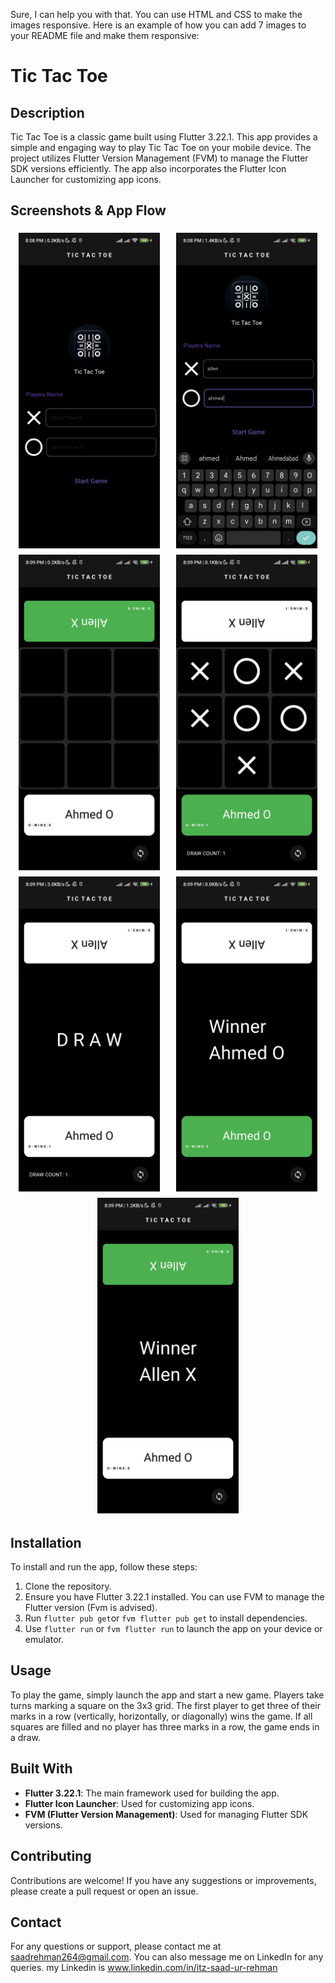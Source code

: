 Sure, I can help you with that. You can use HTML and CSS to make the images responsive. Here is an example of how you can add 7 images to your README file and make them responsive:

# Tic Tac Toe

## Description
Tic Tac Toe is a classic game built using Flutter 3.22.1. This app provides a simple and engaging way to play Tic Tac Toe on your mobile device. The project utilizes Flutter Version Management (FVM) to manage the Flutter SDK versions efficiently. The app also incorporates the Flutter Icon Launcher for customizing app icons.

## Screenshots & App Flow
<style>
.image-container {
  display: flex;
  flex-wrap: wrap;
  justify-content: space-around;
}

.image-container img {
  max-width: 45%;
  margin: 5px;
}

@media (max-width: 600px) {
  .image-container img {
    max-width: 100%;
  }
}
</style>
<div class="image-container">
  <img src="readme.mi\1.jpg" alt="Screenshot 1">
  <img src="readme.mi\2.jpg" alt="Screenshot 2">
  <img src="readme.mi\3.jpg" alt="Screenshot 3">
  <img src="readme.mi\4.jpg" alt="Screenshot 4">
  <img src="readme.mi\5.jpg" alt="Screenshot 5">
  <img src="readme.mi\6.jpg" alt="Screenshot 6">
  <img src="readme.mi\7.jpg" alt="Screenshot 7">
</div>

## Installation
To install and run the app, follow these steps:
1. Clone the repository.
2. Ensure you have Flutter 3.22.1 installed. You can use FVM to manage the Flutter version (Fvm is advised).
3. Run `flutter pub get`or `fvm flutter pub get` to install dependencies.
4. Use `flutter run` or `fvm flutter run` to launch the app on your device or emulator.

## Usage
To play the game, simply launch the app and start a new game. Players take turns marking a square on the 3x3 grid. The first player to get three of their marks in a row (vertically, horizontally, or diagonally) wins the game. If all squares are filled and no player has three marks in a row, the game ends in a draw.

## Built With
- **Flutter 3.22.1**: The main framework used for building the app.
- **Flutter Icon Launcher**: Used for customizing app icons.
- **FVM (Flutter Version Management)**: Used for managing Flutter SDK versions.

## Contributing
Contributions are welcome! If you have any suggestions or improvements, please create a pull request or open an issue.

## Contact
For any questions or support, please contact me at saadrehman264@gmail.com. You can also message me on LinkedIn for any queries.
my Linkedin is <link>www.linkedin.com/in/itz-saad-ur-rehman</link>



